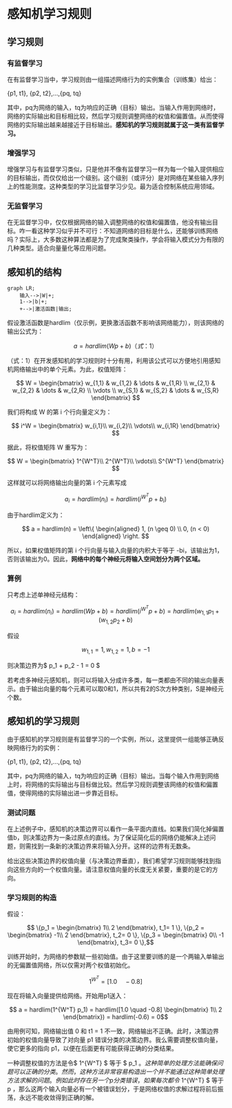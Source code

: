 # 感知机学习规则

## 学习规则

### 有监督学习

在有监督学习当中，学习规则由一组描述网络行为的实例集合（训练集）给出：

{p1, t1}, {p2, t2},...,{pq, tq}

其中，pq为网络的输入，tq为响应的正确（目标）输出。当输入作用到网络时，网络的实际输出和目标相比较，然后学习规则调整网络的权值和偏置值。从而使得网络的实际输出越来越接近于目标输出。**感知机的学习规则就属于这一类有监督学习。**

### 增强学习

增强学习与有监督学习类似，只是他并不像有监督学习一样为每一个输入提供相应的目标输出，而仅仅给出一个级别。这个级别（或评分）是对网络在某些输入序列上的性能测度。这种类型的学习比监督学习少见。最为适合控制系统应用领域。

### 无监督学习

在无监督学习中，仅仅根据网络的输入调整网络的权值和偏置值，他没有输出目标。咋一看这种学习似乎并不可行：不知道网络的目标是什么，还能够训练网络吗？实际上，大多数这种算法都是为了完成聚类操作，学会将输入模式分为有限的几种类型。适合向量量化等应用问题。

## 感知机的结构

```mermaid
graph LR;
    输入-->|W|+;
    1-->|b|+;
    +-->|激活函数|输出;
```

假设激活函数是hardlim（仅示例，更换激活函数不影响该网络能力），则该网络的输出公式为：

$$ a = hardlim(Wp+b) （式：1） $$

（式：1）在开发感知机的学习规则时十分有用，利用该公式可以方便地引用感知机网络输出中的单个元素。为此，权值矩阵：

$$ W = \begin{bmatrix}
     w_{1,1} & w_{1,2} & \dots & w_{1,R} \\
     w_{2,1} & w_{2,2} & \dots & w_{2,R} \\
     \vdots \\
     w_{S,1} & w_{S,2} & \dots & w_{S,R}
\end{bmatrix} $$

我们将构成 W 的第 i 个行向量定义为：

$$ i^W = \begin{bmatrix}
     w_{i,1}\\
     w_{i,2}\\
     \vdots\\
     w_{i,1R}
\end{bmatrix} $$

据此，将权值矩阵 W 重写为：

$$ W = \begin{bmatrix}
     1^{W^T}\\
     2^{W^T}\\
     \vdots\\
     S^{W^T}
\end{bmatrix} $$

这样就可以将网络输出向量的第 i 个元素写成

$$ a_i = hardlim(n_i) = hardlim(i^{W^T} p + b_i) $$

由于hardlim定义为：

$$ a = hardlim(n) = \left\{
\begin{aligned}
1, (n \geq 0) \\
0, (n < 0)
\end{aligned}
\right. $$

所以，如果权值矩阵的第 i 个行向量与输入向量的内积大于等于 -bi，该输出为1，否则该输出为0。因此，**网络中的每个神经元将输入空间划分为两个区域。**

### 算例

只考虑上述单神经元结构：

$$ a_i = hardlim(n_i) = hardlim(Wp + b) = hardlim(i^{W^T} p + b) = hardlim(w_{1,1} p_1 + (w_{1,2} p_2 + b)$$

假设

$$ w_{1,1} = 1, w_{1,2} = 1, b = -1$$

则决策边界为$ p_1 + p_2 - 1 = 0 $

若考虑多神经元感知机，则可以将输入分成许多类，每一类都由不同的输出向量表示。由于输出向量的每个元素可以取0和1，所以共有2的S次方种类别，S是神经元个数。

## 感知机的学习规则

由于感知机的学习规则是有监督学习的一个实例，所以，这里提供一组能够正确反映网络行为的实例：

{p1, t1}, {p2, t2},...,{pq, tq}

其中，pq为网络的输入，tq为响应的正确（目标）输出。当每个输入作用到网络上时，将网络的实际输出与目标做比较。然后学习规则调整该网络的权值和偏置值，使得网络的实际输出进一步靠近目标。

### 测试问题

在上述例子中，感知机的决策边界可以看作一条平面内直线。如果我们简化掉偏置值b，则决策边界为一条过原点的直线。为了保证简化后的网络仍能解决上述问题，则需找到一条新的决策边界来将输入分开。这样的边界有无数条。

给出这些决策边界的权值向量（与决策边界垂直），我们希望学习规则能够找到指向这些方向的一个权值向量。请注意权值向量的长度无关紧要，重要的是它的方向。

### 学习规则的构造

假设：

$$ \{p_1 = \begin{bmatrix} 1\\ 2 \end{bmatrix}, t_1=  1 \}, \{p_2 = \begin{bmatrix} -1\\ 2 \end{bmatrix}, t_2=  0 \}, \{p_3 = \begin{bmatrix} 0\\ -1 \end{bmatrix}, t_3=  0 \},$$

训练开始时，为网络的参数赋一些初始值。由于这里要训练的是一个两输入单输出的无偏置值网络，所以仅需对两个权值初始化。

$$ 1^{W^T} = [1.0 \quad -0.8] $$

现在将输入向量提供给网络。开始用p1送入：

$$ a = hardlim(1^{W^T} p_1) = hardlim([1.0 \quad -0.8] \begin{bmatrix} 1\\ 2 \end{bmatrix}) = hardlim(-0.6) = 0$$

由用例可知，网络输出值 0 和 t1 = 1 不一致，网络输出不正确。此时，决策边界初始的权值向量导致了对向量 p1 错误分类的决策边界。我么需要调整权值向量，使它更多的指向 p1，以便在后面更有可能获得正确的分类结果。

一种调整权值的方法是令$ 1^{W^T} $ 等于 $ p_1 $。这种简单的处理方法能确保问题可以正确的分类。然而，这种方法非常容易构造出一个并不能通过这种简单处理方法求解的问题。例如此时存在另一个 p 分类错误，如果每次都令$ 1^{W^T} $ 等于 p ，那么这两个输入向量必有一个被错误划分，于是网络权值的求解过程将前后振荡，永远不能收敛得到正确的解。
